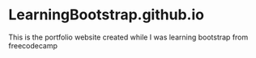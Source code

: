 # LearningBootstrap.github.io
This is the portfolio website created while I was learning bootstrap from freecodecamp
